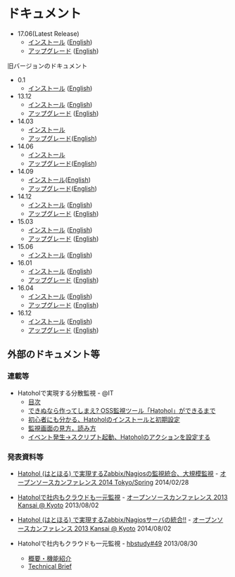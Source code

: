 ドキュメント
==========

- 17.06(Latest Release)
	- [インストール](/docs/install/17.06/ja/) ([English](/docs/install/17.06/en/))
	- [アップグレード](/docs/upgrade/17.06/ja/) ([English](/docs/upgrade/17.06/en/))

旧バージョンのドキュメント

- 0.1
	- [インストール](/docs/install/0.1/ja/) ([English](/docs/install/0.1/en/))
- 13.12
	- [インストール](/docs/install/13.12/ja/) ([English](/docs/install/13.12/en/))
	- [アップグレード](/docs/upgrade/13.12/ja/) ([English](/docs/upgrade/13.12/en/))
- 14.03
	- [インストール](/docs/install/14.03/ja/)
	- [アップグレード](/docs/upgrade/14.03/ja/)([English](/docs/install/14.03/en/))
- 14.06
	- [インストール](/docs/install/14.06/ja/)
	- [アップグレード](/docs/upgrade/14.06/ja/)([English](/docs/install/14.06/en/))
- 14.09
	- [インストール](/docs/install/14.09/ja/)([English](/docs/install/14.09/en/))
	- [アップグレード](/docs/upgrade/14.09/ja/)([English](/docs/install/14.09/en/))
- 14.12
	- [インストール](/docs/install/14.12/ja/) ([English](/docs/install/14.12/en/))
	- [アップグレード](/docs/upgrade/14.12/ja/) ([English](/docs/upgrade/14.12/en/))
- 15.03
	- [インストール](/docs/install/15.03/ja/) ([English](/docs/install/15.03/en/))
	- [アップグレード](/docs/upgrade/15.03/ja/) ([English](/docs/upgrade/15.03/en/))
- 15.06
	- [インストール](/docs/install/15.06/ja/) ([English](/docs/install/15.06/en/))
- 16.01
	- [インストール](/docs/install/16.01/ja/) ([English](/docs/install/16.01/en/))
	- [アップグレード](/docs/upgrade/16.01/ja/) ([English](/docs/upgrade/16.01/en/))
- 16.04
	- [インストール](/docs/install/16.04/ja/) ([English](/docs/install/16.04/en/))
	- [アップグレード](/docs/upgrade/16.04/ja/) ([English](/docs/upgrade/16.04/en/))
- 16.12
	- [インストール](/docs/install/16.12/ja/) ([English](/docs/install/16.12/en/))
	- [アップグレード](/docs/upgrade/16.12/ja/) ([English](/docs/upgrade/16.12/en/))

外部のドキュメント等
------------------
### 連載等
- Hatoholで実現する分散監視 - @IT
	- [目次](http://www.atmarkit.co.jp/ait/kw/hatohol.html)
	- [できぬなら作ってしまえ? OSS監視ツール「Hatohol」ができるまで](http://www.atmarkit.co.jp/ait/articles/1402/13/news008.html)
	- [初心者にも分かる、Hatoholのインストールと初期設定](http://www.atmarkit.co.jp/ait/articles/1403/13/news007.html)
	- [監視画面の見方，読み方](http://www.atmarkit.co.jp/ait/articles/1406/02/news011.html)
	- [イベント発生→スクリプト起動、Hatoholのアクションを設定する](http://www.atmarkit.co.jp/ait/articles/1407/29/news003.html)

### 発表資料等
- [Hatohol (はとほる) で実現するZabbix/Nagiosの監視統合、大規模監視](http://www.slideshare.net/kz0817/osc-tokyo-20140228) - [オープンソースカンファレンス 2014 Tokyo/Spring](http://www.ospn.jp/osc2014-spring/) 2014/02/28
- [Hatoholで社内もクラウドも一元監視](http://www.ospn.jp/osc2013-kyoto/pdf/osc2013kyoto_hatohol_lt.pdf) - [オープンソースカンファレンス 2013 Kansai @ Kyoto](http://www.ospn.jp/osc2013-kyoto/) 2013/08/02
- [Hatohol (はとほる) で実現するZabbix/Nagiosサーバの統合!!](http://www.ospn.jp/osc2013-kyoto/pdf/osc2013kyoto_hatohol.pdf) - [オープンソースカンファレンス 2013 Kansai @ Kyoto](http://www.ospn.jp/osc2013-kyoto/) 2014/08/02

- Hatoholで社内もクラウドも一元監視 - [hbstudy#49](http://heartbeats.jp/hbstudy/2013/08/hbstudy49.html) 2013/08/30
	- [概要・機能紹介](http://www.slideshare.net/koedoyoshida/hatohol-introduction20130830hbstudy-25744631)
	- [Technical Brief](http://www.slideshare.net/koedoyoshida/hatohol-technicalbrief20130830hbstudy)
